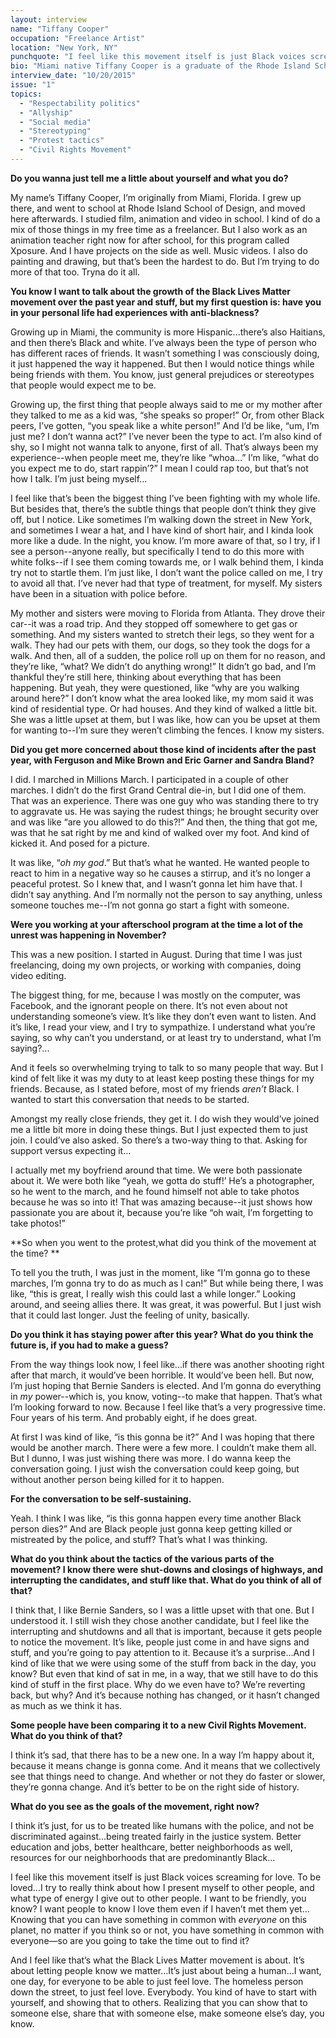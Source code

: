 ```yaml
---
layout: interview
name: "Tiffany Cooper"
occupation: "Freelance Artist"
location: "New York, NY"
punchquote: "I feel like this movement itself is just Black voices screaming for love."
bio: "Miami native Tiffany Cooper is a graduate of the Rhode Island School of Design, where she studied film, animation, and video. She now works as a freelance artist specializing in animation and video, and teaches animation through the Xposure Foundation Inc. after school program within New York City schools"
interview_date: "10/20/2015"
issue: "1"
topics:
  - "Respectability politics"
  - "Allyship"
  - "Social media"
  - "Stereotyping"
  - "Protest tactics"
  - "Civil Rights Movement"
---
```


**Do you wanna just tell me a little about yourself and what you do?**

My name’s Tiffany Cooper, I’m originally from Miami, Florida. I grew up there, and went to school at Rhode Island School of Design, and moved here afterwards. I studied film, animation and video in school. I kind of do a mix of those things in my free time as a freelancer. But I also work as an animation teacher right now for after school, for this program called Xposure. And I have projects on the side as well. Music videos. I also do painting and drawing, but that’s been the hardest to do. But I’m trying to do more of that too. Tryna do it all.

**You know I want to talk about the growth of the Black Lives Matter movement over the past year and stuff, but my first question is: have you in your personal life had experiences with anti-blackness?**

Growing up in Miami, the community is more Hispanic...there’s also Haitians, and then there’s Black and white. I’ve always been the type of person who has different races of friends. It wasn’t something I was consciously doing, it just happened the way it happened. But then I would notice things while being friends with them. You know, just general prejudices or stereotypes that people would expect me to be.

Growing up, the first thing that people always said to me or my mother after they talked to me as a kid was, “she speaks so proper!” Or, from other Black peers, I’ve gotten, “you speak like a white person!” And I’d be like, “um, I’m just me? I don’t wanna act?” I’ve never been the type to act. I’m also kind of shy, so I might not wanna talk to anyone, first of all. That’s always been my experience--when people meet me, they’re like “whoa…” I’m like, “what do you expect me to do, start rappin’?” I mean I could rap too, but that’s not how I talk. I’m just being myself…

I feel like that’s been the biggest thing I’ve been fighting with my whole life. But besides that, there’s the subtle things that people don’t think they give off, but I notice. Like sometimes I’m walking down the street in New York, and sometimes I wear a hat, and I have kind of short hair, and I kinda look more like a dude. In the night, you know. I’m more aware of that, so I try, if I see a person--anyone really, but specifically I tend to do this more with white folks--if I see them coming towards me, or I walk behind them, I kinda try not to startle them. I’m just like, I don’t want the police called on me, I try to avoid all that. I’ve never had that type of treatment, for myself. My sisters have been in a situation with police before.

My mother and sisters were moving to Florida from Atlanta. They drove their car--it was a road trip. And they stopped off somewhere to get gas or something. And my sisters wanted to stretch their legs, so they went for a walk. They had our pets with them, our dogs, so they took the dogs for a walk. And then, all of a sudden, the police roll up on them for no reason, and they’re like, “what? We didn’t do anything wrong!” It didn’t go bad, and I’m thankful they’re still here, thinking about everything that has been happening. But yeah, they were questioned, like “why are you walking around here?” I don’t know what the area looked like, my mom said it was kind of residential type. Or had houses. And they kind of walked a little bit. She was a little upset at them, but I was like, how can you be upset at them for wanting to--I’m sure they weren’t climbing the fences. I know my sisters.

**Did you get more concerned about those kind of incidents after the past year, with Ferguson and Mike Brown and Eric Garner and Sandra Bland?**

I did. I marched in Millions March. I participated in a couple of other marches. I didn’t do the first Grand Central die-in, but I did one of them. That was an experience. There was one guy who was standing there to try to aggravate us. He was saying the rudest things; he brought security over and was like “are you allowed to do this?!” And then, the thing that got me, was that he sat right by me and kind of walked over my foot. And kind of kicked it. And posed for a picture.

It was like, “*oh my god*.” But that’s what he wanted. He wanted people to react to him in a negative way so he causes a stirrup, and it’s no longer a peaceful protest. So I knew that, and I wasn’t gonna let him have that. I didn’t say anything. And I’m normally not the person to say anything, unless someone touches me--I’m not gonna go start a fight with someone.

**Were you working at your afterschool program at the time a lot of the unrest was happening in November?**

This was a new position. I started in August. During that time I was just freelancing, doing my own projects, or working with companies, doing video editing.

The biggest thing, for me, because I was mostly on the computer, was Facebook, and the ignorant people on there. It’s not even about not understanding someone’s view. It’s like they don’t even want to listen. And it’s like, I read your view, and I try to sympathize. I understand what you’re saying, so why can’t you understand, or at least try to understand, what I’m saying?...

And it feels so overwhelming trying to talk to so many people that way. But I kind of felt like it was my duty to at least keep posting these things for my friends. Because, as I stated before, most of my friends *aren’t* Black. I wanted to start this conversation that needs to be started.

Amongst my really close friends, they get it. I do wish they would’ve joined me a little bit more in doing these things. But I just expected them to just join. I could’ve also asked. So there’s a two-way thing to that. Asking for support versus expecting it…

I actually met my boyfriend around that time. We were both passionate about it. We were both like “yeah, we gotta do stuff!’ He’s a photographer, so he went to the march, and he found himself not able to take photos because he was so into it! That was amazing because--it just shows how passionate you are about it, because you’re like “oh wait, I’m forgetting to take photos!”

**So when you went to the protest,what did you think of the movement at the time? **

To tell you the truth, I was just in the moment, like “I’m gonna go to these marches, I’m gonna try to do as much as I can!” But while being there, I was like, “this is great, I really wish this could last a while longer.” Looking around, and seeing allies there. It was great, it was powerful. But I just wish that it could last longer. Just the feeling of unity, basically.

**Do you think it has staying power after this year? What do you think the future is, if you had to make a guess?**

From the way things look now, I feel like...if there was another shooting right after that march, it would’ve been horrible. It would’ve been hell. But now, I’m just hoping that Bernie Sanders is elected. And I’m gonna do everything in *my* power--which is, you know, voting--to make that happen. That’s what I’m looking forward to now. Because I feel like that’s a very progressive time. Four years of his term. And probably eight, if he does great.

At first I was kind of like, “is this gonna be it?” And I was hoping that there would be another march. There were a few more. I couldn’t make them all. But I dunno, I was just wishing there was more. I do wanna keep the conversation going. I just wish the conversation could keep going, but without another person being killed for it to happen.

**For the conversation to be self-sustaining.**

Yeah. I think I was like, “is this gonna happen every time another Black person dies?” And are Black people just gonna keep getting killed or mistreated by the police, and stuff? That’s what I was thinking.

**What do you think about the tactics of the various parts of the movement? I know there were shut-downs and closings of highways, and interrupting the candidates, and stuff like that. What do you think of all of that?**

I think that, I like Bernie Sanders, so I was a little upset with that one. But I understood it. I still wish they chose another candidate, but I feel like the interrupting and shutdowns and all that is important, because it gets people to notice the movement. It’s like, people just come in and have signs and stuff, and you’re going to pay attention to it. Because it’s a surprise…And I kind of like that we were using some of the stuff from back in the day, you know? But even that kind of sat in me, in a way, that we still have to do this kind of stuff in the first place. Why do we even have to? We’re reverting back, but why? And it’s because nothing has changed, or it hasn’t changed as much as we think it has.

**Some people have been comparing it to a new Civil Rights Movement. What do you think of that?**

I think it’s sad, that there has to be a new one. In a way I’m happy about it, because it means change is gonna come. And it means that we collectively see that things need to change. And whether or not they do faster or slower, they’re gonna change. And it’s better to be on the right side of history.

**What do you see as the goals of the movement, right now?**

I think it’s just, for us to be treated like humans with the police, and not be discriminated against…being treated fairly in the justice system. Better education and jobs, better healthcare, better neighborhoods as well, resources for our neighborhoods that are predominantly Black…

I feel like this movement itself is just Black voices screaming for love. To be loved…I try to really think about how I present myself to other people, and what type of energy I give out to other people. I want to be friendly, you know? I want people to know I love them even if I haven’t met them yet… Knowing that you can have something in common with *everyone* on this planet, no matter if you think so or not, you have something in common with everyone—so are you going to take the time out to find it?

And I feel like that’s what the Black Lives Matter movement is about. It’s about letting people know we matter…It’s just about being a human…I want, one day, for everyone to be able to just feel love. The homeless person down the street, to just feel love. Everybody. You kind of have to start with yourself, and showing that to others. Realizing that you can show that to someone else, share that with someone else, make someone else’s day, you know.
